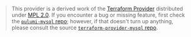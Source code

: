 > This provider is a derived work of the [Terraform Provider](https://github.com/petoju/terraform-provider-mysql)
> distributed under [MPL 2.0](https://www.mozilla.org/en-US/MPL/2.0/). If you encounter a bug or missing feature,
> first check the [`pulumi-mysql` repo](https://github.com/unobravo/pulumi-mysql/issues); however, if that doesn't turn up anything,
> please consult the source [`terraform-provider-mysql` repo](https://github.com/petoju/terraform-provider-mysql/issues).
